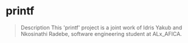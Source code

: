 # printf
> Description
This 'printf' project is a joint work of Idris Yakub and Nkosinathi Radebe, software engineering student at ALx_AFICA.